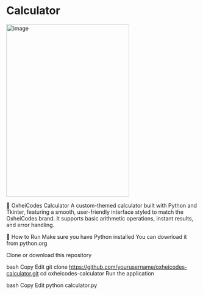 # Calculator

<img width="322" height="452" alt="image" src="https://github.com/user-attachments/assets/c56cbb1a-7e19-4900-9299-805f8e097235" />

🧮 OxheiCodes Calculator
A custom-themed calculator built with Python and Tkinter, featuring a smooth, user-friendly interface styled to match the OxheiCodes brand. It supports basic arithmetic operations, instant results, and error handling.

🚀 How to Run
Make sure you have Python installed
You can download it from python.org

Clone or download this repository

bash
Copy
Edit
git clone https://github.com/yourusername/oxheicodes-calculator.git
cd oxheicodes-calculator
Run the application

bash
Copy
Edit
python calculator.py
